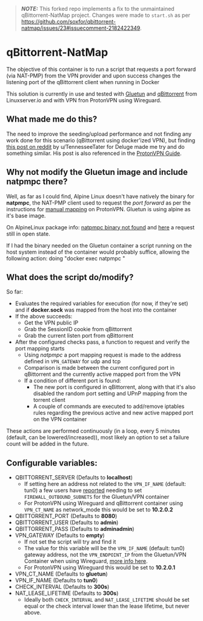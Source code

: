 > **_NOTE:_** This forked repo implements a fix to the unmaintained qBittorrent-NatMap project. Changes were made to `start.sh` as per https://github.com/soxfor/qbittorrent-natmap/issues/23#issuecomment-2182422349.

# qBittorrent-NatMap 

The objective of this container is to run a script that requests a port forward (via NAT-PMP) from the VPN provider and upon success changes the listening port of the qBittorrent client when running in Docker

This solution is currently in use and tested with [Gluetun](https://github.com/qdm12/gluetun) and [qBittorrent](https://github.com/linuxserver/docker-qbittorrent) from Linuxserver.io and with VPN fron ProtonVPN using Wireguard.

## What made me do this?

The need to improve the seeding/upload performance and not finding any work done for this scenario (qBittorrent using docker'ized VPN), but finding [this post on reddit](https://old.reddit.com/r/ProtonVPN/comments/10owypt/successful_port_forward_on_debian_wdietpi_using/) by u/TennesseeTater for Deluge made me try and do something similar. His post is also referenced in the [ProtonVPN Guide][1].

## Why not modify the Gluetun image and include natpmpc there?

Well, as far as I could find, Alpine Linux doesn't have natively the binary for **natpmpc**, the NAT-PMP client used to request the *port forward* as per the instructions for [manual mapping][1] on ProtonVPN. Gluetun is using alpine as it's base image.

On AlpineLinux package info: [natpmpc binary not found][2] and [here][3] a request still in open state.

If I had the binary needed on the Gluetun container a script running on the host system instead of the container would probably suffice, allowing the following action: doing "docker exec <container> natpmpc <args>"

## What does the script do/modify?

So far:

* Evaluates the required variables for execution (for now, if they're set) and if **docker.sock** was mapped from the host into the container
* If the above succeeds:
    * Get the VPN public IP
    * Grab the SessionID cookie from qBittorrent
    * Grab the current listen port from qBittorrent
* After the configured checks pass, a function to request and verify the port mapping starts
    * Using *natpmpc* a port mapping request is made to the address defined in `VPN_GATEWAY` for udp and tcp
    * Comparison is made between the current configured port in qBittorrent and the currently active mapped port from the VPN
    * If a condition of different port is found:
        * The new port is configured in qBittorrent, along with that it's also disabled the random port setting and UPnP mapping from the torrent client
        * A couple of commands are executed to add/remove iptables rules regarding the previous active and new active mapped port on the VPN container

These actions are performed continuously (in a loop, every 5 minutes (default, can be lowered/increased)), most likely an option to set a failure count will be added in the future.

## Configurable variables:

* QBITTORRENT_SERVER (Defaults to **localhost**)
    * If setting here an address not related to the `VPN_IF_NAME` (default: tun0) a few users have [reported](https://old.reddit.com/r/ProtonVPN/comments/11ubgvi/port_forward_with_qbittorrent_and_protonvpn_on/jcxirts/) needing to set `FIREWALL_OUTBOUND_SUBNETS` for the Gluetun/VPN container
    * For ProtonVPN using Wireguard and qBittorrent container using `VPN_CT_NAME` as network_mode this would be set to **10.2.0.2**
* QBITTORRENT_PORT (Defaults to **8080**)
* QBITTORRENT_USER (Defaults to **admin**)
* QBITTORRENT_PASS (Defaults to **adminadmin**)
* VPN_GATEWAY (Defaults to **empty**)
    * If not set the script will try and find it
    * The value for this variable will be the `VPN_IF_NAME` (default: tun0) gateway address, not the `VPN_ENDPOINT_IP` from the Gluetun/VPN Container when using Wireguard, [more info here](https://github.com/qdm12/gluetun/wiki/Custom-provider#wireguard-only).
    * For ProtonVPN using Wireguard this would be set to **10.2.0.1**
* VPN_CT_NAME (Defaults to **gluetun**)
* VPN_IF_NAME (Defaults to **tun0**)
* CHECK_INTERVAL (Defaults to **300s**)
* NAT_LEASE_LIFETIME (Defaults to **300s**)
    * Ideally both `CHECK_INTERVAL` and `NAT_LEASE_LIFETIME` should be set equal or the check interval lower than the lease lifetime, but never above.

[1]: https://protonvpn.com/support/port-forwarding-manual-setup/
[2]: https://pkgs.alpinelinux.org/contents?file=natpmpc&path=&name=&branch=edge
[3]: https://gitlab.alpinelinux.org/alpine/awall/-/issues/2220
